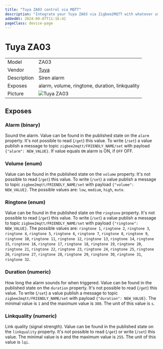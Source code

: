```yaml
---
title: "Tuya ZA03 control via MQTT"
description: "Integrate your Tuya ZA03 via Zigbee2MQTT with whatever smart home infrastructure you are using without the vendor's bridge or gateway."
addedAt: 2024-09-07T11:16:42
pageClass: device-page
---
```


<!-- !!!! -->
<!-- ATTENTION: This file is auto-generated through docgen! -->
<!-- You can only edit the "Notes"-Section between the two comment lines "Notes BEGIN" and "Notes END". -->
<!-- Do not use h1 or h2 heading within "## Notes"-Section. -->
<!-- !!!! -->

# Tuya ZA03

|     |     |
|-----|-----|
| Model | ZA03  |
| Vendor  | [Tuya](/supported-devices/#v=Tuya)  |
| Description | Siren alarm |
| Exposes | alarm, volume, ringtone, duration, linkquality |
| Picture | ![Tuya ZA03](https://www.zigbee2mqtt.io/images/devices/ZA03.png) |


<!-- Notes BEGIN: You can edit here. Add "## Notes" headline if not already present. -->


<!-- Notes END: Do not edit below this line -->




## Exposes

### Alarm (binary)
Sound the alarm.
Value can be found in the published state on the `alarm` property.
It's not possible to read (`/get`) this value.
To write (`/set`) a value publish a message to topic `zigbee2mqtt/FRIENDLY_NAME/set` with payload `{"alarm": NEW_VALUE}`.
If value equals `ON` alarm is ON, if `OFF` OFF.

### Volume (enum)
Value can be found in the published state on the `volume` property.
It's not possible to read (`/get`) this value.
To write (`/set`) a value publish a message to topic `zigbee2mqtt/FRIENDLY_NAME/set` with payload `{"volume": NEW_VALUE}`.
The possible values are: `low`, `medium`, `high`, `mute`.

### Ringtone (enum)
Value can be found in the published state on the `ringtone` property.
It's not possible to read (`/get`) this value.
To write (`/set`) a value publish a message to topic `zigbee2mqtt/FRIENDLY_NAME/set` with payload `{"ringtone": NEW_VALUE}`.
The possible values are: `ringtone 1`, `ringtone 2`, `ringtone 3`, `ringtone 4`, `ringtone 5`, `ringtone 6`, `ringtone 7`, `ringtone 8`, `ringtone 9`, `ringtone 10`, `ringtone 11`, `ringtone 12`, `ringtone 13`, `ringtone 14`, `ringtone 15`, `ringtone 16`, `ringtone 17`, `ringtone 18`, `ringtone 19`, `ringtone 20`, `ringtone 21`, `ringtone 22`, `ringtone 23`, `ringtone 24`, `ringtone 25`, `ringtone 26`, `ringtone 27`, `ringtone 28`, `ringtone 29`, `ringtone 30`, `ringtone 31`, `ringtone 32`.

### Duration (numeric)
How long the alarm sounds for when triggered.
Value can be found in the published state on the `duration` property.
It's not possible to read (`/get`) this value.
To write (`/set`) a value publish a message to topic `zigbee2mqtt/FRIENDLY_NAME/set` with payload `{"duration": NEW_VALUE}`.
The minimal value is `1` and the maximum value is `380`.
The unit of this value is `s`.

### Linkquality (numeric)
Link quality (signal strength).
Value can be found in the published state on the `linkquality` property.
It's not possible to read (`/get`) or write (`/set`) this value.
The minimal value is `0` and the maximum value is `255`.
The unit of this value is `lqi`.

